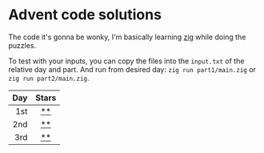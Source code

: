 # Advent code solutions

The code it's gonna be wonky, I'm basically learning [zig](https://ziglang.org/) while doing the puzzles.

To test with your inputs, you can copy the files into the `input.txt` of the relative day and part. And run from desired day: `zig run part1/main.zig` or `zig run part2/main.zig`.

| Day | Stars |
| --: | :---: |
| 1st | [*](./day1/part1/README.md)[*](./day1/part2/README.md) |
| 2nd | [*](./day2/part1/README.md)[*](./day2/part2/README.md) |
| 3rd | [*](./day3/part1/README.md)[*](./day3/part2/README.md) |
